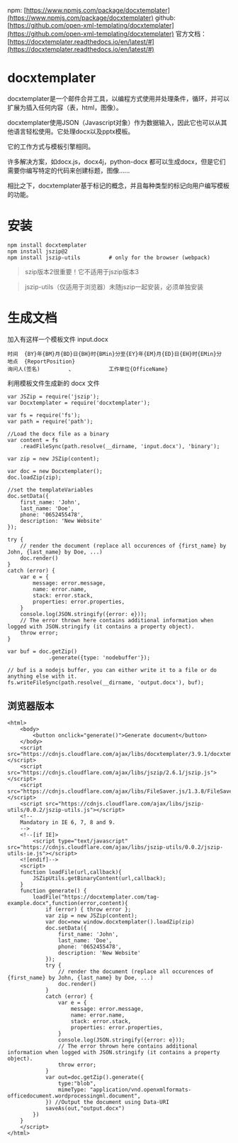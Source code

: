 
npm: [https://www.npmjs.com/package/docxtemplater](https://www.npmjs.com/package/docxtemplater)
github: [https://github.com/open-xml-templating/docxtemplater](https://github.com/open-xml-templating/docxtemplater)
官方文档： [https://docxtemplater.readthedocs.io/en/latest/#](https://docxtemplater.readthedocs.io/en/latest/#)



# docxtemplater

docxtemplater是一个邮件合并工具，以编程方式使用并处理条件，循环，并可以扩展为插入任何内容（表，html，图像）。

docxtemplater使用JSON（Javascript对象）作为数据输入，因此它也可以从其他语言轻松使用。它处理docx以及pptx模板。

它的工作方式与模板引擎相同。

许多解决方案，如docx.js，docx4j，python-docx 都可以生成docx，但是它们需要你编写特定的代码来创建标题，图像......

相比之下，docxtemplater基于标记的概念，并且每种类型的标记向用户编写模板的功能。



# 安装

```
npm install docxtemplater
npm install jszip@2
npm install jszip-utils 		# only for the browser (webpack)
```

> szip版本2很重要！它不适用于jszip版本3

> jszip-utils（仅适用于浏览器）未随jszip一起安装，必须单独安装



# 生成文档

加入有这样一个模板文件 input.docx
```
时间	{BY}年{BM}月{BD}日{BH}时{BMin}分至{EY}年{EM}月{ED}日{EH}时{EMin}分
地点	{ReportPosition}                                                             
询问人(签名)			、			工作单位{OfficeName}   
```

利用模板文件生成新的 docx 文件
```
var JSZip = require('jszip');
var Docxtemplater = require('docxtemplater');

var fs = require('fs');
var path = require('path');

//Load the docx file as a binary
var content = fs
    .readFileSync(path.resolve(__dirname, 'input.docx'), 'binary');

var zip = new JSZip(content);

var doc = new Docxtemplater();
doc.loadZip(zip);

//set the templateVariables
doc.setData({
    first_name: 'John',
    last_name: 'Doe',
    phone: '0652455478',
    description: 'New Website'
});

try {
    // render the document (replace all occurences of {first_name} by John, {last_name} by Doe, ...)
    doc.render()
}
catch (error) {
    var e = {
        message: error.message,
        name: error.name,
        stack: error.stack,
        properties: error.properties,
    }
    console.log(JSON.stringify({error: e}));
    // The error thrown here contains additional information when logged with JSON.stringify (it contains a property object).
    throw error;
}

var buf = doc.getZip()
             .generate({type: 'nodebuffer'});

// buf is a nodejs buffer, you can either write it to a file or do anything else with it.
fs.writeFileSync(path.resolve(__dirname, 'output.docx'), buf);
```


## 浏览器版本
```
<html>
    <body>
        <button onclick="generate()">Generate document</button>
    </body>
    <script src="https://cdnjs.cloudflare.com/ajax/libs/docxtemplater/3.9.1/docxtemplater.js"></script>
    <script src="https://cdnjs.cloudflare.com/ajax/libs/jszip/2.6.1/jszip.js"></script>
    <script src="https://cdnjs.cloudflare.com/ajax/libs/FileSaver.js/1.3.8/FileSaver.js"></script>
    <script src="https://cdnjs.cloudflare.com/ajax/libs/jszip-utils/0.0.2/jszip-utils.js"></script>
    <!--
    Mandatory in IE 6, 7, 8 and 9.
    -->
    <!--[if IE]>
        <script type="text/javascript" src="https://cdnjs.cloudflare.com/ajax/libs/jszip-utils/0.0.2/jszip-utils-ie.js"></script>
    <![endif]-->
    <script>
    function loadFile(url,callback){
        JSZipUtils.getBinaryContent(url,callback);
    }
    function generate() {
        loadFile("https://docxtemplater.com/tag-example.docx",function(error,content){
            if (error) { throw error };
            var zip = new JSZip(content);
            var doc=new window.docxtemplater().loadZip(zip)
            doc.setData({
                first_name: 'John',
                last_name: 'Doe',
                phone: '0652455478',
                description: 'New Website'
            });
            try {
                // render the document (replace all occurences of {first_name} by John, {last_name} by Doe, ...)
                doc.render()
            }
            catch (error) {
                var e = {
                    message: error.message,
                    name: error.name,
                    stack: error.stack,
                    properties: error.properties,
                }
                console.log(JSON.stringify({error: e}));
                // The error thrown here contains additional information when logged with JSON.stringify (it contains a property object).
                throw error;
            }
            var out=doc.getZip().generate({
                type:"blob",
                mimeType: "application/vnd.openxmlformats-officedocument.wordprocessingml.document",
            }) //Output the document using Data-URI
            saveAs(out,"output.docx")
        })
    }
    </script>
</html>
```